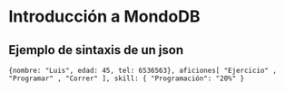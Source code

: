 # Introducción a MondoDB
## Ejemplo de sintaxis de un json

`
{nombre: "Luis", edad: 45,
tel: 6536563},
aficiones[
    "Ejercicio"
    ,
    "Programar"
    ,
    "Correr"
],
    skill: {
        "Programación": "20%"
    }
`